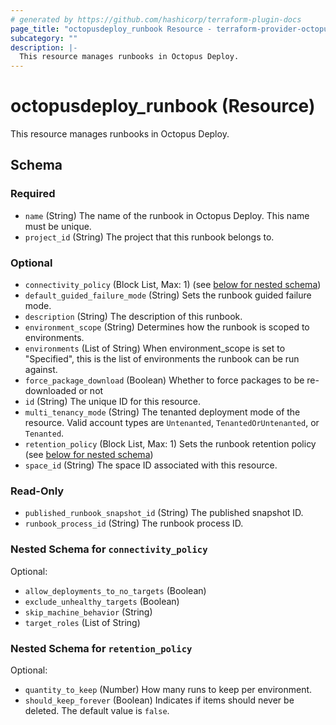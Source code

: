 ```yaml
---
# generated by https://github.com/hashicorp/terraform-plugin-docs
page_title: "octopusdeploy_runbook Resource - terraform-provider-octopusdeploy"
subcategory: ""
description: |-
  This resource manages runbooks in Octopus Deploy.
---
```


# octopusdeploy_runbook (Resource)

This resource manages runbooks in Octopus Deploy.



<!-- schema generated by tfplugindocs -->
## Schema

### Required

- `name` (String) The name of the runbook in Octopus Deploy. This name must be unique.
- `project_id` (String) The project that this runbook belongs to.

### Optional

- `connectivity_policy` (Block List, Max: 1) (see [below for nested schema](#nestedblock--connectivity_policy))
- `default_guided_failure_mode` (String) Sets the runbook guided failure mode.
- `description` (String) The description of this runbook.
- `environment_scope` (String) Determines how the runbook is scoped to environments.
- `environments` (List of String) When environment_scope is set to "Specified", this is the list of environments the runbook can be run against.
- `force_package_download` (Boolean) Whether to force packages to be re-downloaded or not
- `id` (String) The unique ID for this resource.
- `multi_tenancy_mode` (String) The tenanted deployment mode of the resource. Valid account types are `Untenanted`, `TenantedOrUntenanted`, or `Tenanted`.
- `retention_policy` (Block List, Max: 1) Sets the runbook retention policy (see [below for nested schema](#nestedblock--retention_policy))
- `space_id` (String) The space ID associated with this resource.

### Read-Only

- `published_runbook_snapshot_id` (String) The published snapshot ID.
- `runbook_process_id` (String) The runbook process ID.

<a id="nestedblock--connectivity_policy"></a>
### Nested Schema for `connectivity_policy`

Optional:

- `allow_deployments_to_no_targets` (Boolean)
- `exclude_unhealthy_targets` (Boolean)
- `skip_machine_behavior` (String)
- `target_roles` (List of String)


<a id="nestedblock--retention_policy"></a>
### Nested Schema for `retention_policy`

Optional:

- `quantity_to_keep` (Number) How many runs to keep per environment.
- `should_keep_forever` (Boolean) Indicates if items should never be deleted. The default value is `false`.
